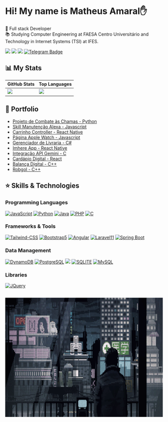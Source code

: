 # Hi! My name is Matheus Amaral✋

🏢 Full stack Developer<br>
📚 Studying Computer Engineering at FAESA Centro Universitário and Technology in Internet Systems (TSI) at IFES.

<a href="https://linkedin.com/in/matheusadc"><img src="https://img.shields.io/badge/LinkedIn-0077B5?style=for-the-badge&logo=linkedin&logoColor=white" target="_blank"></a>
<a href="https://discord.gg/9CSSGYc3ca"><img src="https://img.shields.io/badge/Discord-7289DA?style=for-the-badge&logo=discord&logoColor=white" target="_blank"></a>
<a href="mailto:costa.mac023@gmail.com"><img src="https://img.shields.io/badge/Gmail-D14836?style=for-the-badge&logo=gmail&logoColor=white" target="_blank"></a>
[![Telegram Badge](https://img.shields.io/badge/Telegram-blue?style=for-the-badge&logo=telegram&logoColor=white)](https://t.me/MAContact)

 ## 📊 My Stats
<div align="center">
    
| GitHub Stats | Top Languages |
|--------------|---------------|
| <img height="240em" src="https://github-readme-stats.vercel.app/api?username=MatheusADC&show_icons=true&theme=dark"> | <img height="240em" src="https://github-readme-stats.vercel.app/api/top-langs/?username=MatheusADC&layout=compact&langs_count=25&theme=dark&size_weight=0.5&count_weight=0.5"> |

</div> 

## 📌 Portfolio
- [Projeto de Combate às Chamas - Python](https://github.com/MatheusADC/Projeto-de-Combate-a-Chamas)
- [Skill Manutenção Alexa - Javascript](https://github.com/MatheusADC/manutencaoAlexa)
- [Carrinho Controller - React Native](https://github.com/MatheusADC/CarrinhoController)
- [Página Apple Watch - Javascript](https://github.com/MatheusADC/PaginaAppleWatchJS)
- [Gerenciador de Livraria - C#](https://github.com/MatheusADC/Bookstore)
- [Imhere App - React Native](https://github.com/MatheusADC/im-here)
- [Integração API Gemini - C](https://github.com/MatheusADC/integracao_api_gemini)
- [Cardápio Digital - React](https://github.com/MatheusADC/CardapioDigitalReact)
- [Balança Digital - C++](https://github.com/MatheusADC/Balanca-Digital)
- [Robgol - C++](https://github.com/MatheusADC/RobGol)

## ⭐ Skills & Technologies

### Programming Languages
<div style="display: inline_block">
     <a href="https://img.shields.io/badge/JavaScript-F7DF1E?style=for-the-badge&logo=javascript&logoColor=black"><img src="https://img.shields.io/badge/JavaScript-F7DF1E?style=for-the-badge&logo=javascript&logoColor=black" alt="JavaScript" target="_blank"/></a>
     <a href="https://img.shields.io/badge/Python-3776AB?style=for-the-badge&logo=python&logoColor=white"><img src="https://img.shields.io/badge/Python-3776AB?style=for-the-badge&logo=python&logoColor=white" alt="Python" target="_blank"/></a>
     <a href="https://img.shields.io/badge/Java-ED8B00?style=for-the-badge&logo=openjdk&logoColor=white"><img src="https://img.shields.io/badge/Java-ED8B00?style=for-the-badge&logo=openjdk&logoColor=white" alt="Java" target="_blank"/></a>
     <a href="https://img.shields.io/badge/PHP-777BB4?style=for-the-badge&logo=php&logoColor=white"><img src="https://img.shields.io/badge/PHP-777BB4?style=for-the-badge&logo=php&logoColor=white" alt="PHP" target="_blank"/></a>
     <a href="https://img.shields.io/badge/C-00599C?style=for-the-badge&logo=c&logoColor=white"><img src="https://img.shields.io/badge/C-00599C?style=for-the-badge&logo=c&logoColor=white" alt="C" target="_blank"/></a>
</div>

### Frameworks & Tools
<div style="display: inline_block">
    <a href="https://img.shields.io/badge/Tailwind_CSS-38B2AC?style=for-the-badge&logo=tailwind-css&logoColor=white"><img src="https://img.shields.io/badge/Tailwind_CSS-38B2AC?style=for-the-badge&logo=tailwind-css&logoColor=white" alt="Tailwind-CSS" target="_blank"/></a>
    <a href="https://img.shields.io/badge/Bootstrap-563D7C?style=for-the-badge&logo=bootstrap&logoColor=white"><img src="https://img.shields.io/badge/Bootstrap-563D7C?style=for-the-badge&logo=bootstrap&logoColor=white" alt="Bootstrap5" target="_blank"/></a>
    <a href="https://img.shields.io/badge/Angular-DD0031?style=for-the-badge&logo=angular&logoColor=white"><img src="https://img.shields.io/badge/Angular-DD0031?style=for-the-badge&logo=angular&logoColor=white" alt="Angular" target="_blank"/></a>
    <a href="https://img.shields.io/badge/Laravel-FF2D20?style=for-the-badge&logo=laravel&logoColor=white"><img src="https://img.shields.io/badge/Laravel-FF2D20?style=for-the-badge&logo=laravel&logoColor=white" alt="Laravel11" target="_blank"/></a>
    <a href="https://img.shields.io/badge/Spring-6DB33F?style=for-the-badge&logo=spring&logoColor=white"><img src="https://img.shields.io/badge/Spring-6DB33F?style=for-the-badge&logo=spring&logoColor=white" alt="Spring Boot" target="_blank"/></a>
</div>

### Data Management
<div style="display: inline_block">
     <a href="https://img.shields.io/badge/Amazon%20DynamoDB-4053D6?style=for-the-badge&logo=Amazon%20DynamoDB&logoColor=white"><img src="https://img.shields.io/badge/Amazon%20DynamoDB-4053D6?style=for-the-badge&logo=Amazon%20DynamoDB&logoColor=white" alt="DynamoDB" target="_blank"/></a>
     <a href="https://img.shields.io/badge/PostgreSQL-316192?style=for-the-badge&logo=postgresql&logoColor=white"><img src="https://img.shields.io/badge/PostgreSQL-316192?style=for-the-badge&logo=postgresql&logoColor=white" alt="PostgreSQL" target="_blank"/></a>
     <a href="https://img.shields.io/badge/MongoDB-4EA94B?style=for-the-badge&logo=mongodb&logoColor=white"><img src="https://img.shields.io/badge/MongoDB-4EA94B?style=for-the-badge&logo=mongodb&logoColor=white"></a>
     <a href="https://img.shields.io/badge/SQLite-07405E?style=for-the-badge&logo=sqlite&logoColor=white"><img src="https://img.shields.io/badge/SQLite-07405E?style=for-the-badge&logo=sqlite&logoColor=white" alt="SQLITE" target="_blank"/></a>
     <a href="https://img.shields.io/badge/MySQL-005C84?style=for-the-badge&logo=mysql&logoColor=white"><img src="https://img.shields.io/badge/MySQL-005C84?style=for-the-badge&logo=mysql&logoColor=white" alt="MySQL" target="_blank"/></a>
</div>

### Libraries
<div style="display: inline_block">
     <a href="https://img.shields.io/badge/jQuery-0769AD?style=for-the-badge&logo=jquery&logoColor=white"><img src="https://img.shields.io/badge/jQuery-0769AD?style=for-the-badge&logo=jquery&logoColor=white" alt="JQuery" target="_blank"/></a>
</div>

## 
<div>
    <p align="left">
      <img width="100%" height="380em" align="center" src="/assets/Z5aE.gif" alt="Imagem">
    </p>
</div>
